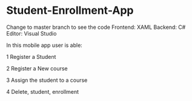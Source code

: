 # Student-Enrollment-App

Change to master branch to see the code
Frontend: XAML
Backend: C#
Editor: Visual Studio

In this mobile app user is able:

1 Register a Student

2 Register a New course

3 Assign the student to a course

4 Delete, student, enrollment
